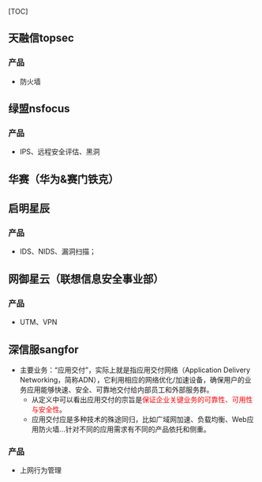 [TOC]

## 天融信topsec

### 产品
- 防火墙 



## 绿盟nsfocus
### 产品
- IPS、远程安全评估、黑洞 



## 华赛（华为&赛门铁克）

## 启明星辰
### 产品
- IDS、NIDS、漏洞扫描；



## 网御星云（联想信息安全事业部）
### 产品
- UTM、VPN


## 深信服sangfor
- 主要业务：“应用交付”，实际上就是指应用交付网络（Application Delivery Networking，简称ADN），它利用相应的网络优化/加速设备，确保用户的业务应用能够快速、安全、可靠地交付给内部员工和外部服务群。
	- 从定义中可以看出应用交付的宗旨是<font color='red'>保证企业关键业务的可靠性、可用性与安全性</font>。
	- 应用交付应是多种技术的殊途同归，比如广域网加速、负载均衡、Web应用防火墙…针对不同的应用需求有不同的产品依托和侧重。


### 产品
- 上网行为管理

